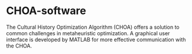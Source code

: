 # CHOA-software
The Cultural History Optimization Algorithm (CHOA) offers a solution to common challenges in metaheuristic optimization. A graphical user interface is developed by MATLAB for more effective communication with the CHOA.
